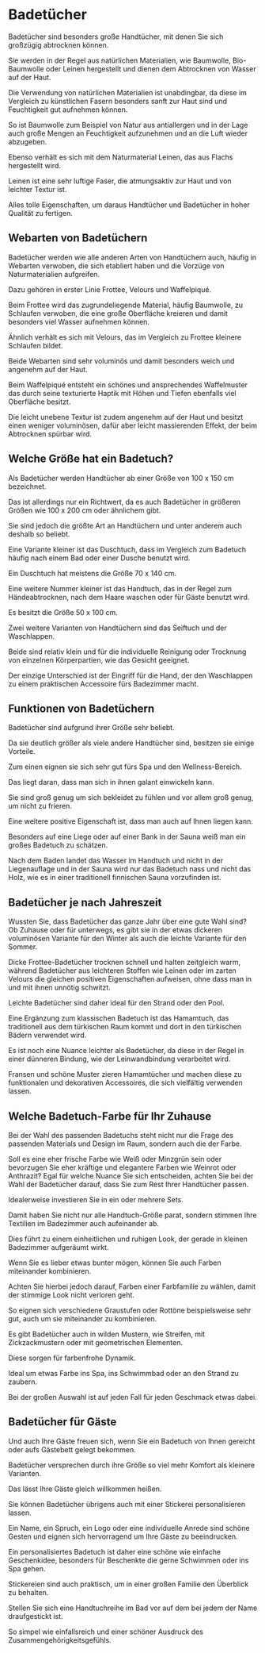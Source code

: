Badetücher
==========

Badetücher sind besonders große Handtücher, mit denen Sie sich großzügig abtrocknen können.

Sie werden in der Regel aus natürlichen Materialien, wie Baumwolle, Bio-Baumwolle oder Leinen hergestellt und dienen dem Abtrocknen von Wasser auf der Haut.

Die Verwendung von natürlichen Materialien ist unabdingbar, da diese im Vergleich zu künstlichen Fasern besonders sanft zur Haut sind und Feuchtigkeit gut aufnehmen können.

So ist Baumwolle zum Beispiel von Natur aus antiallergen und in der Lage auch große Mengen an Feuchtigkeit aufzunehmen und an die Luft wieder abzugeben.

Ebenso verhält es sich mit dem Naturmaterial Leinen, das aus Flachs hergestellt wird.

Leinen ist eine sehr luftige Faser, die atmungsaktiv zur Haut und von leichter Textur ist.

Alles tolle Eigenschaften, um daraus Handtücher und Badetücher in hoher Qualität zu fertigen.

Webarten von Badetüchern
------------------------

Badetücher werden wie alle anderen Arten von Handtüchern auch, häufig in Webarten verwoben, die sich etabliert haben und die Vorzüge von Naturmaterialien aufgreifen.

Dazu gehören in erster Linie Frottee, Velours und Waffelpiqué.

Beim Frottee wird das zugrundeliegende Material, häufig Baumwolle, zu Schlaufen verwoben, die eine große Oberfläche kreieren und damit besonders viel Wasser aufnehmen können.

Ähnlich verhält es sich mit Velours, das im Vergleich zu Frottee kleinere Schlaufen bildet.

Beide Webarten sind sehr voluminös und damit besonders weich und angenehm auf der Haut.

Beim Waffelpiqué entsteht ein schönes und ansprechendes Waffelmuster das durch seine texturierte Haptik mit Höhen und Tiefen ebenfalls viel Oberfläche besitzt.

Die leicht unebene Textur ist zudem angenehm auf der Haut und besitzt einen weniger voluminösen, dafür aber leicht massierenden Effekt, der beim Abtrocknen spürbar wird.

Welche Größe hat ein Badetuch?
------------------------------

Als Badetücher werden Handtücher ab einer Größe von 100 x 150 cm bezeichnet.

Das ist allerdings nur ein Richtwert, da es auch Badetücher in größeren Größen wie 100 x 200 cm oder ähnlichem gibt.

Sie sind jedoch die größte Art an Handtüchern und unter anderem auch deshalb so beliebt.

Eine Variante kleiner ist das Duschtuch, dass im Vergleich zum Badetuch häufig nach einem Bad oder einer Dusche benutzt wird.

Ein Duschtuch hat meistens die Größe 70 x 140 cm.

Eine weitere Nummer kleiner ist das Handtuch, das in der Regel zum Händeabtrocknen, nach dem Haare waschen oder für Gäste benutzt wird.

Es besitzt die Größe 50 x 100 cm.

Zwei weitere Varianten von Handtüchern sind das Seiftuch und der Waschlappen.

Beide sind relativ klein und für die individuelle Reinigung oder Trocknung von einzelnen Körperpartien, wie das Gesicht geeignet.

Der einzige Unterschied ist der Eingriff für die Hand, der den Waschlappen zu einem praktischen Accessoire fürs Badezimmer macht.

Funktionen von Badetüchern
--------------------------

Badetücher sind aufgrund ihrer Größe sehr beliebt.

Da sie deutlich größer als viele andere Handtücher sind, besitzen sie einige Vorteile.

Zum einen eignen sie sich sehr gut fürs Spa und den Wellness-Bereich.

Das liegt daran, dass man sich in ihnen galant einwickeln kann.

Sie sind groß genug um sich bekleidet zu fühlen und vor allem groß genug, um nicht zu frieren.

Eine weitere positive Eigenschaft ist, dass man auch auf Ihnen liegen kann.

Besonders auf eine Liege oder auf einer Bank in der Sauna weiß man ein großes Badetuch zu schätzen.

Nach dem Baden landet das Wasser im Handtuch und nicht in der Liegenauflage und in der Sauna wird nur das Badetuch nass und nicht das Holz, wie es in einer traditionell finnischen Sauna vorzufinden ist.

Badetücher je nach Jahreszeit
-----------------------------

Wussten Sie, dass Badetücher das ganze Jahr über eine gute Wahl sind? Ob Zuhause oder für unterwegs, es gibt sie in der etwas dickeren voluminösen Variante für den Winter als auch die leichte Variante für den Sommer.

Dicke Frottee-Badetücher trocknen schnell und halten zeitgleich warm, während Badetücher aus leichteren Stoffen wie Leinen oder im zarten Velours die gleichen positiven Eigenschaften aufweisen, ohne dass man in und mit ihnen unnötig schwitzt.

Leichte Badetücher sind daher ideal für den Strand oder den Pool.

Eine Ergänzung zum klassischen Badetuch ist das Hamamtuch, das traditionell aus dem türkischen Raum kommt und dort in den türkischen Bädern verwendet wird.

Es ist noch eine Nuance leichter als Badetücher, da diese in der Regel in einer dünneren Bindung, wie der Leinwandbindung verarbeitet wird.

Fransen und schöne Muster zieren Hamamtücher und machen diese zu funktionalen und dekorativen Accessoires, die sich vielfältig verwenden lassen.

Welche Badetuch-Farbe für Ihr Zuhause
-------------------------------------

Bei der Wahl des passenden Badetuchs steht nicht nur die Frage des passenden Materials und Design im Raum, sondern auch die der Farbe.

Soll es eine eher frische Farbe wie Weiß oder Minzgrün sein oder bevorzugen Sie eher kräftige und elegantere Farben wie Weinrot oder Anthrazit? Egal für welche Nuance Sie sich entscheiden, achten Sie bei der Wahl der Badetücher darauf, dass Sie zum Rest Ihrer Handtücher passen.

Idealerweise investieren Sie in ein oder mehrere Sets.

Damit haben Sie nicht nur alle Handtuch-Größe parat, sondern stimmen Ihre Textilien im Badezimmer auch aufeinander ab.

Dies führt zu einem einheitlichen und ruhigen Look, der gerade in kleinen Badezimmer aufgeräumt wirkt.

Wenn Sie es lieber etwas bunter mögen, können Sie auch Farben miteinander kombinieren.

Achten Sie hierbei jedoch darauf, Farben einer Farbfamilie zu wählen, damit der stimmige Look nicht verloren geht.

So eignen sich verschiedene Graustufen oder Rottöne beispielsweise sehr gut, auch um sie miteinander zu kombinieren.

Es gibt Badetücher auch in wilden Mustern, wie Streifen, mit Zickzackmustern oder mit geometrischen Elementen.

Diese sorgen für farbenfrohe Dynamik.

Ideal um etwas Farbe ins Spa, ins Schwimmbad oder an den Strand zu zaubern.

Bei der großen Auswahl ist auf jeden Fall für jeden Geschmack etwas dabei.

Badetücher für Gäste
--------------------

Und auch Ihre Gäste freuen sich, wenn Sie ein Badetuch von Ihnen gereicht oder aufs Gästebett gelegt bekommen.

Badetücher versprechen durch ihre Größe so viel mehr Komfort als kleinere Varianten.

Das lässt Ihre Gäste gleich willkommen heißen.

Sie können Badetücher übrigens auch mit einer Stickerei personalisieren lassen.

Ein Name, ein Spruch, ein Logo oder eine individuelle Anrede sind schöne Gesten und eignen sich hervorragend um Ihre Gäste zu beeindrucken.

Ein personalisiertes Badetuch ist daher eine schöne wie einfache Geschenkidee, besonders für Beschenkte die gerne Schwimmen oder ins Spa gehen.

Stickereien sind auch praktisch, um in einer großen Familie den Überblick zu behalten.

Stellen Sie sich eine Handtuchreihe im Bad vor auf dem bei jedem der Name draufgestickt ist.

So simpel wie einfallsreich und einer schöner Ausdruck des Zusammengehörigkeitsgefühls.
